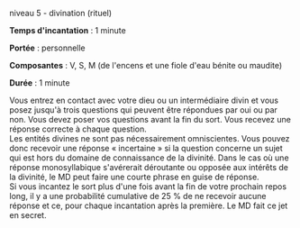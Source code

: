 niveau 5 - divination (rituel)

**Temps d'incantation** : 1 minute

**Portée** : personnelle

**Composantes** : V, S, M (de l'encens et une fiole d'eau bénite ou maudite)

**Durée** : 1 minute

Vous entrez en contact avec votre dieu ou un intermédiaire divin et vous posez jusqu'à trois questions qui peuvent être répondues par oui ou par non. Vous devez poser vos questions avant la fin du sort. Vous recevez une réponse correcte à chaque question.  
Les entités divines ne sont pas nécessairement omniscientes. Vous pouvez donc recevoir une réponse « incertaine » si la question concerne un sujet qui est hors du domaine de connaissance de la divinité. Dans le cas où une réponse monosyllabique s'avérerait déroutante ou opposée aux intérêts de la divinité, le MD peut faire une courte phrase en guise de réponse.  
Si vous incantez le sort plus d'une fois avant la fin de votre prochain repos long, il y a une probabilité cumulative de 25 % de ne recevoir aucune réponse et ce, pour chaque incantation après la première. Le MD fait ce jet en secret.